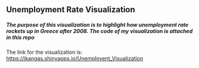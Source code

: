## Unemployment Rate Visualization

##### The purpose of this visualization is to highlight how unemployment rate rockets up in Greece after 2008. The code of my visualization is attached in this repo

The link for the visualization is: https://ikangas.shinyapps.io/Unemployent_Visualization
